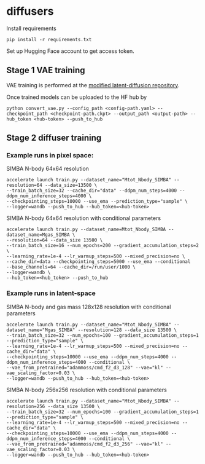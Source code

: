 # diffusers

Install requirements

```
pip install -r requirements.txt
```

Set up Hugging Face account to get access token.

## Stage 1 VAE training 

VAE training is performed at the  [modified latent-diffusion repository](https://github.com/adammoss/latent-diffusion).

Once trained models can be uploaded to the HF hub by 

```
python convert_vae.py --config_path <config-path.yaml> --checkpoint_path <checkpoint-path.ckpt> --output_path <output-path> --hub_token <hub-token> --push_to_hub
```

## Stage 2 diffuser training

### Example runs in pixel space: 

SIMBA N-body 64x64 resolution 

```
accelerate launch train.py --dataset_name="Mtot_Nbody_SIMBA" --resolution=64 --data_size=13500 \
--train_batch_size=32 --cache_dir="data" --ddpm_num_steps=4000 --ddpm_num_inference_steps=4000 \
--checkpointing_steps=10000 --use_ema --prediction_type="sample" \
--logger=wandb --push_to_hub --hub_token=<hub-token> 
```

SIMBA N-body 64x64 resolution with conditional parameters

```
accelerate launch train.py --dataset_name=Mtot_Nbody_SIMBA --dataset_name=Mgas_SIMBA \
--resolution=64 --data_size 13500 \
--train_batch_size=16 --num_epochs=200 --gradient_accumulation_steps=2 \
--learning_rate=1e-4 --lr_warmup_steps=500 --mixed_precision=no \
--cache_dir=data --checkpointing_steps=5000 --use_ema --conditional 
--base_channels=64 --cache_dir=/run/user/1000 \
--logger=wandb \
--hub_token=<hub_token> --push_to_hub 
```

### Example runs in latent-space

SIMBA N-body and gas mass 128x128 resolution with conditional parameters

```
accelerate launch train.py --dataset_name="Mtot_Nbody_SIMBA" --dataset_name="Mgas_SIMBA" --resolution=128 --data_size 13500 \
--train_batch_size=32 --num_epochs=100 --gradient_accumulation_steps=1 --prediction_type="sample" \
--learning_rate=1e-4 --lr_warmup_steps=500 --mixed_precision=no --cache_dir="data" \
--checkpointing_steps=10000 --use_ema --ddpm_num_steps=4000 --ddpm_num_inference_steps=4000 --conditional \
--vae_from_pretrained="adammoss/cmd_f2_d3_128" --vae="kl" --vae_scaling_factor=0.03 \
--logger=wandb --push_to_hub --hub_token=<hub-token>
```

SIMBA N-body 256x256 resolution with conditional parameters

```
accelerate launch train.py --dataset_name="Mtot_Nbody_SIMBA" --resolution=256 --data_size 13500 \
--train_batch_size=32 --num_epochs=100 --gradient_accumulation_steps=1 --prediction_type="sample" \
--learning_rate=1e-4 --lr_warmup_steps=500 --mixed_precision=no --cache_dir="data" \
--checkpointing_steps=10000 --use_ema --ddpm_num_steps=4000 --ddpm_num_inference_steps=4000 --conditional \
--vae_from_pretrained="adammoss/cmd_f2_d3_256" --vae="kl" --vae_scaling_factor=0.03 \
--logger=wandb --push_to_hub --hub_token=<hub-token>
```
